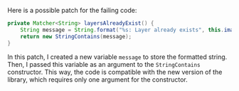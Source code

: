 Here is a possible patch for the failing code:

```java
private Matcher<String> layersAlreadyExist() {
    String message = String.format("%s: Layer already exists", this.image.layer());
    return new StringContains(message);
}
```

In this patch, I created a new variable `message` to store the formatted string. Then, I passed this variable as an argument to the `StringContains` constructor. This way, the code is compatible with the new version of the library, which requires only one argument for the constructor.